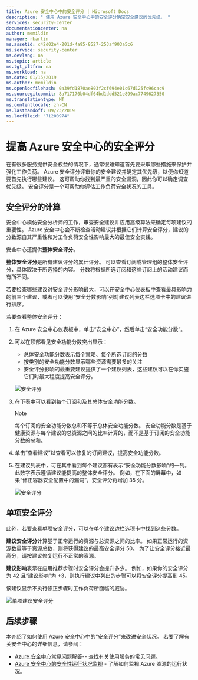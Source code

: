 ```yaml
---
title: Azure 安全中心中的安全评分 | Microsoft Docs
description: " 使用 Azure 安全中心中的安全评分确定安全建议的优先级。 "
services: security-center
documentationcenter: na
author: memildin
manager: rkarlin
ms.assetid: c42d02e4-201d-4a95-8527-253af903a5c6
ms.service: security-center
ms.devlang: na
ms.topic: article
ms.tgt_pltfrm: na
ms.workload: na
ms.date: 01/15/2019
ms.author: memildin
ms.openlocfilehash: 0a39fd1870ae803f2cf694e01c67d125fc96cac9
ms.sourcegitcommit: 8a717170b04df64bd1ddd521e899ac7749627350
ms.translationtype: MT
ms.contentlocale: zh-CN
ms.lasthandoff: 09/23/2019
ms.locfileid: "71200974"
---
```

# <a name="improve-your-secure-score-in-azure-security-center"></a>提高 Azure 安全中心的安全评分


在有很多服务提供安全权益的情况下，通常很难知道首先要采取哪些措施来保护并强化工作负荷。 Azure 安全评分评审你的安全建议并确定其优先级，以便你知道要首先执行哪些建议。 这可帮助你找到最严重的安全漏洞，因此你可以确定调查优先级。 安全评分是一个可帮助你评估工作负荷安全状况的工具。

## <a name="secure-score-calculation"></a>安全评分的计算

安全中心模仿安全分析师的工作，审查安全建议并应用高级算法来确定每项建议的重要性。
Azure 安全中心会不断检查活动建议并根据它们计算安全评分，建议的分数源自其严重性和对工作负荷安全性影响最大的最佳安全实践。

安全中心还提供**整体安全评分**。 

**整体安全评分**是所有建议评分的累计评分。 可以查看订阅或管理组的整体安全评分，具体取决于所选择的内容。 分数将根据所选订阅和这些订阅上的活动建议而有所不同。

 
若要检查哪些建议对安全评分影响最大，可以在安全中心仪表板中查看最具影响力的前三个建议，或者可以使用“安全分数影响”列对建议列表边栏选项卡中的建议进行排序。


若要查看整体安全评分：

1. 在 Azure 安全中心仪表板中，单击“安全中心”，然后单击“安全功能分数”。
2. 可以在顶部看见安全功能分数突出显示：
   - 总体安全功能分数表示每个策略、每个所选订阅的分数
   - 按类别的安全功能分数显示哪些资源需要最多的关注
   - 安全评分影响的最重要建议提供了一个建议列表，这些建议可以在你实施它们时最大程度提高安全评分。
 
   ![安全评分](./media/security-center-secure-score/secure-score-dashboard.png)

3. 在下表中可以看到每个订阅和及其总体安全功能分数。

   > [!NOTE]
   > 每个订阅的安全功能分数总和不等于总体安全功能分数。 安全功能分数是基于健康资源与每个建议的总资源之间的比率计算的，而不是基于订阅的安全功能分数的总和。 
   >
4. 单击“查看建议”以查看可以修复的订阅建议，提高安全功能分数。
4. 在建议列表中，可在其中看到每个建议都有表示“安全功能分数影响”的一列。 此数字表示遵循建议能提高的整体安全评分。 例如，在下面的屏幕中，如果“修正容器安全配置中的漏洞”，安全评分将增加 35 分。

   ![安全评分](./media/security-center-secure-score/security-center-secure-score1.png)



## <a name="individual-secure-score"></a>单项安全评分

此外，若要查看单项安全评分，可以在单个建议边栏选项卡中找到这些分数。  

**建议安全评分**计算基于正常运行的资源与总资源之间的比率。 如果正常运行的资源数量等于资源总数，则将获得建议的最高安全评分 50。 为了让安全评分接近最高分，请按建议修复运行不正常的资源。

**建议影响**表示在应用推荐步骤时安全评分会提升多少。 例如，如果你的安全评分为 42 且“建议影响”为 +3，则执行建议中列出的步骤可以将安全评分提高到 45。

该建议显示不执行修正步骤时工作负荷所面临的威胁。

![单项建议安全评分](./media/security-center-secure-score/indiv-recommendation-secure-score.png)







## <a name="next-steps"></a>后续步骤
本介绍了如何使用 Azure 安全中心中的“安全评分”来改进安全状况。 若要了解有关安全中心的详细信息，请参阅：

* [Azure 安全中心常见问题解答](security-center-faq.md)-- 查找有关使用服务的常见问题。
* [Azure 安全中心的安全性运行状况监视](security-center-monitoring.md) - 了解如何监视 Azure 资源的运行状况。


